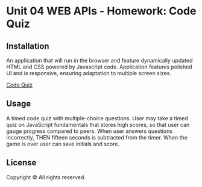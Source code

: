 # Unit 04 WEB APIs - Homework: Code Quiz

## Installation

An application that will run in the browser and feature dynamically updated HTML and CSS powered by Javascript code. Application features polished UI and is responsive, ensuring adaptation to multiple screen sizes.

[Code Quiz](https://comp7589.github.io/HW-4---Quiz-Game/)

## Usage

A timed code quiz with multiple-choice questions. User may take a timed quiz on JavaScript fundamentals that stores high scores, so that user can gauge progress compared to peers. When user answers questions incorrectly, THEN fifteen seconds is subtracted from the timer. When the game is over user can save initials and score.

## License

Copyright &copy; All rights reserved.

